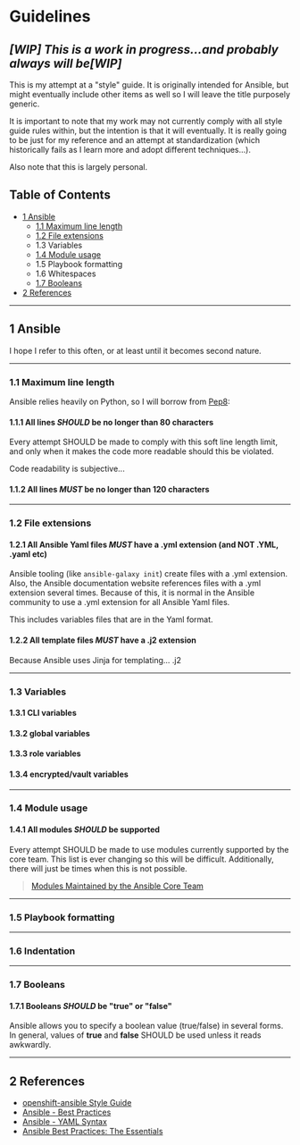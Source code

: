 # Guidelines
## ***[WIP] This is a work in progress...and probably always will be[WIP]***
This is my attempt at a "style" guide.  It is originally intended for Ansible,
but might eventually include other items as well so I will leave the title
purposely generic.

It is important to note that my work may not currently comply with all style
guide rules within, but the intention is that it will eventually.  It is really
going to be just for my reference and an attempt at standardization (which
historically fails as I learn more and adopt different techniques...).

Also note that this is largely personal.

## Table of Contents
* [1 Ansible](#1-ansible)
  * [1.1 Maximum line length](#11-maximum-line-length)
  * [1.2 File extensions](#12-file-extensions)
  * 1.3 Variables
  * [1.4 Module usage](#14-module-usage)
  * 1.5 Playbook formatting
  * 1.6 Whitespaces
  * [1.7 Booleans](#17-booleans)
* [2 References](#2-references)
---
## 1 Ansible
I hope I refer to this often, or at least until it becomes second nature.

---

### 1.1 Maximum line length

Ansible relies heavily on Python, so I will borrow from [Pep8](https://www.python.org/dev/peps/pep-0008/#maximum-line-length):
#### 1.1.1 All lines *SHOULD* be no longer than 80 characters

Every attempt SHOULD be made to comply with this soft line length limit, and only when it makes the code more readable should this be violated.

Code readability is subjective...

#### 1.1.2 All lines *MUST* be no longer than 120 characters
---
### 1.2 File extensions

#### 1.2.1 All Ansible Yaml files *MUST* have a .yml extension (and NOT .YML, .yaml etc)
Ansible tooling (like `ansible-galaxy init`) create files with a .yml extension. Also, the Ansible documentation website references files with a .yml extension several times. Because of this, it is normal in the Ansible community to use a .yml extension for all Ansible Yaml files.

This includes variables files that are in the Yaml format.

#### 1.2.2 All template files *MUST* have a .j2 extension
Because Ansible uses Jinja for templating... .j2

---
### 1.3 Variables
#### 1.3.1 CLI variables
#### 1.3.2 global variables
#### 1.3.3 role variables
#### 1.3.4 encrypted/vault variables

---
### 1.4 Module usage
#### 1.4.1 All modules *SHOULD* be supported
Every attempt SHOULD be made to use modules currently supported by the core team.  This list is ever changing so this will be difficult.  Additionally, there will just be times when this is not possible.

> [Modules Maintained by the Ansible Core Team](http://docs.ansible.com/ansible/latest/core_maintained.html)

---
### 1.5 Playbook formatting

---
### 1.6 Indentation

---
### 1.7 Booleans
#### 1.7.1 Booleans *SHOULD* be "true" or "false"
Ansible allows you to specify a boolean value (true/false) in several forms.  In general, values of **true** and **false** SHOULD be used unless it reads awkwardly.

---
## 2 References
* [openshift-ansible Style Guide](https://github.com/openshift/openshift-ansible/blob/master/docs/style_guide.adoc)
* [Ansible - Best Practices](http://docs.ansible.com/ansible/latest/playbooks_best_practices.html)
* [Ansible - YAML Syntax](http://docs.ansible.com/ansible/latest/YAMLSyntax.html)
* [Ansible Best Practices: The Essentials](https://www.ansible.com/blog/ansible-best-practices-essentials)
